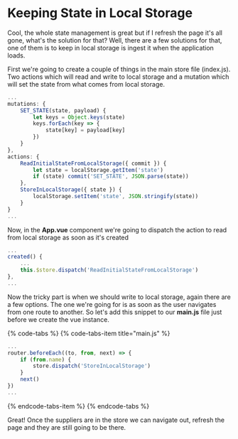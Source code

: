 # Keeping State in Local Storage

Cool, the whole state management is great but if I refresh the page it's all gone, what's the solution for that? Well, there are a few solutions for that, one of them is to keep in local storage is ingest it when the application loads.

First we're going to create a couple of things in the main store file \(index.js\). Two actions which will read and write to local storage and a mutation which will set the state from what comes from local storage.

```javascript
...
mutations: {
    SET_STATE(state, payload) {
        let keys = Object.keys(state)
        keys.forEach(key => {
            state[key] = payload[key]
        })
    }
},
actions: {
    ReadInitialStateFromLocalStorage({ commit }) {
        let state = localStorage.getItem('state')
        if (state) commit('SET_STATE', JSON.parse(state))
    },
    StoreInLocalStorage({ state }) {
        localStorage.setItem('state', JSON.stringify(state))
    }
}
...
```

Now, in the **App.vue** component we're going to dispatch the action to read from local storage as soon as it's created

```javascript
...
created() {
    ...
    this.$store.dispatch('ReadInitialStateFromLocalStorage')
},
...
```

Now the tricky part is when we  should write to local storage, again there are a few options. The one we're going for is as soon as the user navigates from one route to another. So let's add this snippet to our **main.js** file just before we create the vue instance.

{% code-tabs %}
{% code-tabs-item title="main.js" %}
```javascript
...
router.beforeEach((to, from, next) => {
    if (from.name) {
        store.dispatch('StoreInLocalStorage')
    }
    next()
})
...
```
{% endcode-tabs-item %}
{% endcode-tabs %}

Great! Once the suppliers are in the store we can navigate out, refresh the page and they are still going to be there.

